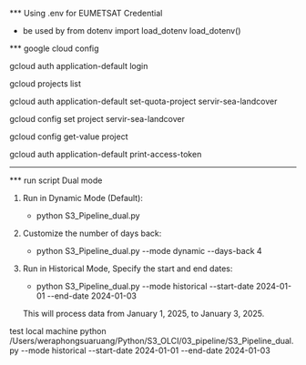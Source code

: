 *** Using .env for EUMETSAT Credential 
- be used by 
from dotenv import load_dotenv
load_dotenv()



*** google cloud config

gcloud auth application-default login

gcloud projects list  

gcloud auth application-default set-quota-project servir-sea-landcover 

gcloud config set project servir-sea-landcover   

gcloud config get-value project 

gcloud auth application-default print-access-token 

---------------------------------------------------------------------------------------------------

*** run script Dual mode 

1. Run in Dynamic Mode (Default):

      - python S3_Pipeline_dual.py

2. Customize the number of days back:

      - python S3_Pipeline_dual.py --mode dynamic --days-back 4

3. Run in Historical Mode, Specify the start and end dates:

      - python S3_Pipeline_dual.py --mode historical --start-date 2024-01-01 --end-date 2024-01-03

      This will process data from January 1, 2025, to January 3, 2025.

test local machine 
python /Users/weraphongsuaruang/Python/S3_OLCI/03_pipeline/S3_Pipeline_dual.py --mode historical --start-date 2024-01-01 --end-date 2024-01-03


